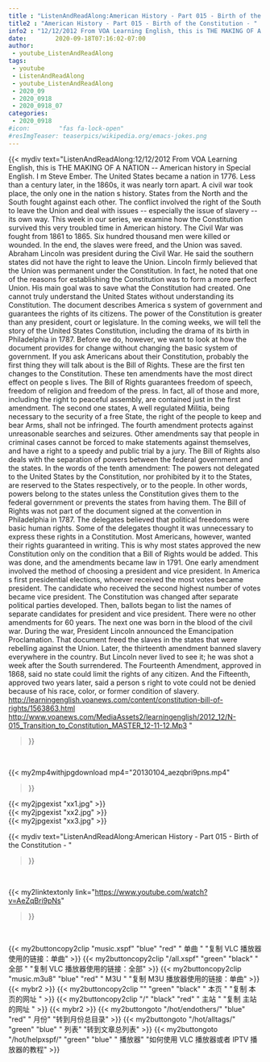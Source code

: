 ```yaml
---
title : "ListenAndReadAlong:American History - Part 015 - Birth of the Constitution - "
title2 : "American History - Part 015 - Birth of the Constitution - "
info2 : "12/12/2012 From VOA Learning English, this is THE MAKING OF A NATION -- American history in Special English. I m Steve Ember.   The United States became a nation in 1776. Less than a century later, in the 1860s, it was nearly torn apart. A civil war took place, the only one in the nation s history. States from the North and the South fought against each other. The conflict involved the right of the South to leave the Union and deal with issues -- especially the issue of slavery -- its own way.   This week in our series, we examine how the Constitution survived this very troubled time in American history.   The Civil War was fought from 1861 to 1865. Six hundred thousand men were killed or wounded. In the end, the slaves were freed, and the Union was saved.   Abraham Lincoln was president during the Civil War. He said the southern states did not have the right to leave the Union. Lincoln firmly believed that the Union was permanent under the Constitution. In fact, he noted that one of the reasons for establishing the Constitution was to form a more perfect Union. His main goal was to save what the Constitution had created.   One cannot truly understand the United States without understanding its Constitution. The document describes America s system of government and guarantees the rights of its citizens. The power of the Constitution is greater than any president, court or legislature.   In the coming weeks, we will tell the story of the United States Constitution, including the drama of its birth in Philadelphia in 1787. Before we do, however, we want to look at how the document provides for change without changing the basic system of government.   If you ask Americans about their Constitution, probably the first thing they will talk about is the Bill of Rights. These are the first ten changes to the Constitution. These ten amendments have the most direct effect on people s lives.   The Bill of Rights guarantees freedom of speech, freedom of religion and freedom of the press. In fact, all of those and more, including the right to peaceful assembly, are contained just in the first amendment. The second one states,  A well regulated Militia, being necessary to the security of a free State, the right of the people to keep and bear Arms, shall not be infringed.  The fourth amendment protects against unreasonable searches and seizures. Other amendments say that people in criminal cases cannot be forced to make statements against themselves, and have a right to a speedy and public trial by a jury.   The Bill of Rights also deals with the separation of powers between the federal government and the states. In the words of the tenth amendment:  The powers not delegated to the United States by the Constitution, nor prohibited by it to the States, are reserved to the States respectively, or to the people.  In other words, powers belong to the states unless the Constitution gives them to the federal government or prevents the states from having them.   The Bill of Rights was not part of the document signed at the convention in Philadelphia in 1787. The delegates believed that political freedoms were basic human rights. Some of the delegates thought it was unnecessary to express these rights in a Constitution.   Most Americans, however, wanted their rights guaranteed in writing. This is why most states approved the new Constitution only on the condition that a Bill of Rights would be added. This was done, and the amendments became law in 1791.   One early amendment involved the method of choosing a president and vice president. In America s first presidential elections, whoever received the most votes became president. The candidate who received the second highest number of votes became vice president.   The Constitution was changed after separate political parties developed. Then, ballots began to list the names of separate candidates for president and vice president.   There were no other amendments for 60 years.   The next one was born in the blood of the civil war. During the war, President Lincoln announced the Emancipation Proclamation. That document freed the slaves in the states that were rebelling against the Union. Later, the thirteenth amendment banned slavery everywhere in the country. But Lincoln never lived to see it; he was shot a week after the South surrendered.    The Fourteenth Amendment, approved in 1868, said no state could limit the rights of any citizen. And the Fifteenth, approved two years later, said a person s right to vote could not be denied because of his race, color, or former condition of slavery.     http://learningenglish.voanews.com/content/constitution-bill-of-rights/1563863.html  http://www.voanews.com/MediaAssets2/learningenglish/2012_12/N-015_Transition_to_Constitution_MASTER_12-11-12.Mp3 "
date:        2020-09-18T07:16:02-07:00
author:
 - youtube_ListenAndReadAlong
tags:
 - youtube
 - ListenAndReadAlong
 - youtube_ListenAndReadAlong
 - 2020_09
 - 2020_0918
 - 2020_0918_07
categories:
 - 2020_0918
#icon:        "fas fa-lock-open"
#resImgTeaser: teaserpics/wikipedia.org/emacs-jokes.png
---
```


{{< mydiv text="ListenAndReadAlong:12/12/2012 From VOA Learning English, this is THE MAKING OF A NATION -- American history in Special English. I m Steve Ember.   The United States became a nation in 1776. Less than a century later, in the 1860s, it was nearly torn apart. A civil war took place, the only one in the nation s history. States from the North and the South fought against each other. The conflict involved the right of the South to leave the Union and deal with issues -- especially the issue of slavery -- its own way.   This week in our series, we examine how the Constitution survived this very troubled time in American history.   The Civil War was fought from 1861 to 1865. Six hundred thousand men were killed or wounded. In the end, the slaves were freed, and the Union was saved.   Abraham Lincoln was president during the Civil War. He said the southern states did not have the right to leave the Union. Lincoln firmly believed that the Union was permanent under the Constitution. In fact, he noted that one of the reasons for establishing the Constitution was to form a more perfect Union. His main goal was to save what the Constitution had created.   One cannot truly understand the United States without understanding its Constitution. The document describes America s system of government and guarantees the rights of its citizens. The power of the Constitution is greater than any president, court or legislature.   In the coming weeks, we will tell the story of the United States Constitution, including the drama of its birth in Philadelphia in 1787. Before we do, however, we want to look at how the document provides for change without changing the basic system of government.   If you ask Americans about their Constitution, probably the first thing they will talk about is the Bill of Rights. These are the first ten changes to the Constitution. These ten amendments have the most direct effect on people s lives.   The Bill of Rights guarantees freedom of speech, freedom of religion and freedom of the press. In fact, all of those and more, including the right to peaceful assembly, are contained just in the first amendment. The second one states,  A well regulated Militia, being necessary to the security of a free State, the right of the people to keep and bear Arms, shall not be infringed.  The fourth amendment protects against unreasonable searches and seizures. Other amendments say that people in criminal cases cannot be forced to make statements against themselves, and have a right to a speedy and public trial by a jury.   The Bill of Rights also deals with the separation of powers between the federal government and the states. In the words of the tenth amendment:  The powers not delegated to the United States by the Constitution, nor prohibited by it to the States, are reserved to the States respectively, or to the people.  In other words, powers belong to the states unless the Constitution gives them to the federal government or prevents the states from having them.   The Bill of Rights was not part of the document signed at the convention in Philadelphia in 1787. The delegates believed that political freedoms were basic human rights. Some of the delegates thought it was unnecessary to express these rights in a Constitution.   Most Americans, however, wanted their rights guaranteed in writing. This is why most states approved the new Constitution only on the condition that a Bill of Rights would be added. This was done, and the amendments became law in 1791.   One early amendment involved the method of choosing a president and vice president. In America s first presidential elections, whoever received the most votes became president. The candidate who received the second highest number of votes became vice president.   The Constitution was changed after separate political parties developed. Then, ballots began to list the names of separate candidates for president and vice president.   There were no other amendments for 60 years.   The next one was born in the blood of the civil war. During the war, President Lincoln announced the Emancipation Proclamation. That document freed the slaves in the states that were rebelling against the Union. Later, the thirteenth amendment banned slavery everywhere in the country. But Lincoln never lived to see it; he was shot a week after the South surrendered.    The Fourteenth Amendment, approved in 1868, said no state could limit the rights of any citizen. And the Fifteenth, approved two years later, said a person s right to vote could not be denied because of his race, color, or former condition of slavery.     http://learningenglish.voanews.com/content/constitution-bill-of-rights/1563863.html  http://www.voanews.com/MediaAssets2/learningenglish/2012_12/N-015_Transition_to_Constitution_MASTER_12-11-12.Mp3 "
>}}
<br>


{{< my2mp4withjpgdownload mp4="20130104_aezqbri9pns.mp4"
>}}

{{< my2jpgexist "xx1.jpg" >}}<br>
{{< my2jpgexist "xx2.jpg" >}}<br>
{{< my2jpgexist "xx3.jpg" >}}<br>



{{< mydiv text="ListenAndReadAlong:American History - Part 015 - Birth of the Constitution - "
>}}
<br>

{{< my2linktextonly link="https://www.youtube.com/watch?v=AeZqBri9pNs"
>}}


<br>

{{< my2buttoncopy2clip "music.xspf"        "blue"   "red"    " 单曲 "  "复制 VLC 播放器使用的链接：单曲" >}} {{< my2buttoncopy2clip "/all.xspf"         "green"  "black"  " 全部 "  "复制 VLC 播放器使用的链接：全部" >}} {{< my2buttoncopy2clip "music.m3u8"        "blue"   "red"    " M3U  "    "复制 M3U 播放器使用的链接：单曲" >}} {{< mybr2 >}} {{< my2buttoncopy2clip ""                  "green"  "black"  " 本页 "    "复制 本页的网址 " >}} {{< my2buttoncopy2clip "/"                 "black"  "red"    " 主站 "    "复制 主站的网址 " >}} {{< mybr2 >}} {{< my2buttongoto      "/hot/endothers/"   "blue"   "red"    " 月份"   "转到月份总目录" >}} {{< my2buttongoto      "/hot/alltags/"     "green"  "blue"   " 列表"   "转到文章总列表" >}} {{< my2buttongoto      "/hot/helpxspf/"    "green"  "blue"   " 播放器" "如何使用 VLC 播放器或者 IPTV 播放器的教程" >}} 
